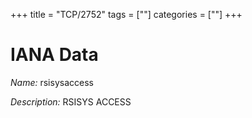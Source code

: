 +++
title = "TCP/2752"
tags = [""]
categories = [""]
+++

# IANA Data

_Name:_ rsisysaccess

_Description:_ RSISYS ACCESS

